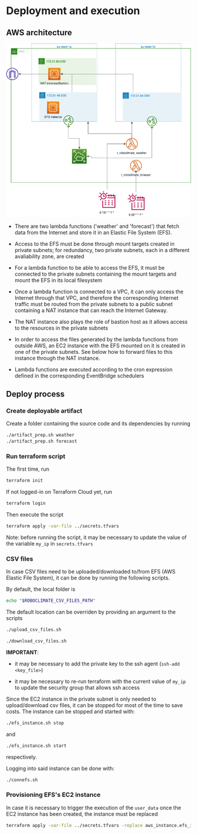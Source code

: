 # Deployment and execution

## AWS architecture

![aws architecture](roboclimateaws.png)

- There are two lambda functions ('weather' and 'forecast') that fetch data from the Internet and store it in an Elastic File System (EFS).

- Access to the EFS must be done through mount targets created in private subnets; for redundancy, two private subnets, each in a different avaliability zone, are created
- For a lambda function to be able to access the EFS, it must be connected to the private subnets containing the mount targets and mount the EFS in its local filesystem
- Once a lambda function is connected to a VPC, it can only access the Internet through that VPC, and therefore the corresponding Internet traffic must be routed from the private subnets to a public subnet containing a NAT instance that can reach the Internet Gateway.
- The NAT instance also plays the role of bastion host as it allows access to the resources in the private subnets
- In order to access the files generated by the lambda functions from outside AWS, an EC2 instance with the EFS mounted on it is created in one of the private subnets. See below how to forward files to this instance through the NAT instance.
- Lambda functions are executed according to the cron expression defined in the corresponding EventBridge schedulers

## Deploy process

### Create deployable artifact

Create a folder containing the source code and its dependencies by running

```sh { interactive=false }
./artifact_prep.sh weather
./artifact_prep.sh forecast
```

### Run terraform script

The first time, run

```sh
terraform init
```

If not logged-in on Terraform Cloud yet, run

```sh
terraform login
```

Then execute the script

```sh
terraform apply -var-file ../secrets.tfvars
```

Note: before running the script, it may be necessary to update the value of the variable `my_ip` in `secrets.tfvars`

### CSV files

In case CSV files need to be uploaded/downloaded to/from EFS (AWS Elastic File System), it can be done by running the following scripts.

By default, the local folder is

```sh
echo "$ROBOCLIMATE_CSV_FILES_PATH"
```

The default location can be overriden by providing an argument to the scripts

```sh
./upload_csv_files.sh
```

```sh
./download_csv_files.sh
```

__IMPORTANT__: 
- it may be necessary to add the private key to the ssh agent (`ssh-add <key_file>`)

- it may be necessary to re-run terraform with the current value of `my_ip` to update the security group that allows ssh access

Since the EC2 instance in the private subnet is only needed to upload/download csv files, it can be stopped for most of the time to save costs. The instance can be stopped and started with:

```sh
./efs_instance.sh stop
```

and

```sh
./efs_instance.sh start
```

respectively.

Logging into said instance can be done with:

```sh
./connefs.sh
```

### Provisioning EFS's EC2 instance

In case it is necessary to trigger the execution of the `user_data` once the EC2 instance has been created, the instance must be replaced

```sh
terraform apply -var-file ../secrets.tfvars -replace aws_instance.efs_instance
```
